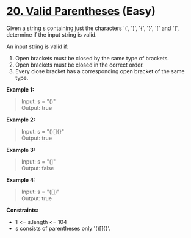 # [20. Valid Parentheses](https://leetcode.com/problems/valid-parentheses) (Easy)

Given a string s containing just the characters '(', ')', '{', '}', '[' and ']', determine if the input string is valid.

An input string is valid if:
1. Open brackets must be closed by the same type of brackets.
2. Open brackets must be closed in the correct order.
3. Every close bracket has a corresponding open bracket of the same type.

**Example 1:**
> Input: s = "()"  
> Output: true

**Example 2:**
> Input: s = "()[]{}"  
> Output: true

**Example 3:**
> Input: s = "(]"  
>Output: false

**Example 4:**
> Input: s = "([])"  
> Output: true

**Constraints:**
* 1 <= s.length <= 104
* s consists of parentheses only '()[]{}'.
